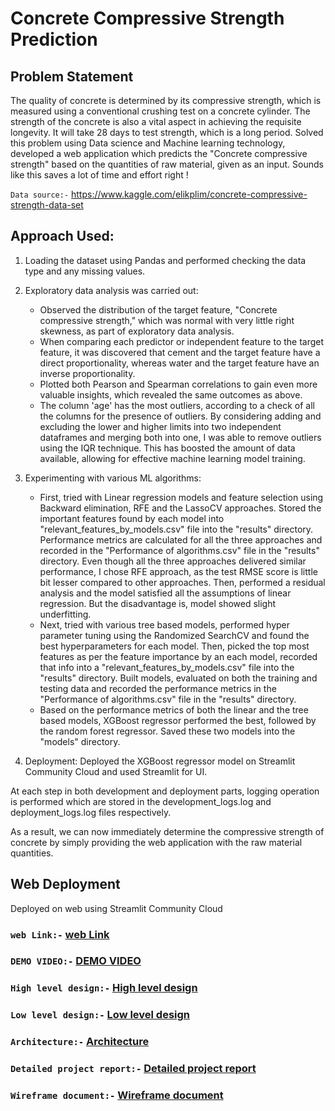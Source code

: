 # Concrete Compressive Strength Prediction


## Problem Statement
The quality of concrete is determined by its compressive strength, which is measured using a conventional crushing test on a concrete cylinder. The strength of the concrete is also a vital aspect in achieving the requisite longevity. It will take 28 days to test strength, which is a long period.
Solved this problem using Data science and Machine learning technology, developed a web application which predicts the "Concrete compressive strength" based on the quantities of raw material, given as an input. Sounds like this saves a lot of time and effort right !

`Data source:-` https://www.kaggle.com/elikplim/concrete-compressive-strength-data-set

## Approach Used:
1. Loading the dataset using Pandas and performed checking the data type and any missing values.
2. Exploratory data analysis was carried out:
    - Observed the distribution of the target feature, "Concrete compressive strength," which was normal with very little right skewness, as part of exploratory data analysis.
    - When comparing each predictor or independent feature to the target feature, it was discovered that cement and the target feature have a direct proportionality, whereas water and the target feature have an inverse proportionality.
    - Plotted both Pearson and Spearman correlations to gain even more valuable insights, which revealed the same outcomes as above.
    - The column 'age' has the most outliers, according to a check of all the columns for the presence of outliers. By considering adding and excluding the lower and higher limits into two independent dataframes and merging both into one, I was able to remove outliers using the IQR technique. This has boosted the amount of data available, allowing for effective machine learning model training. 

3. Experimenting with various ML algorithms:
    - First, tried with Linear regression models and feature selection using Backward elimination, RFE and the LassoCV approaches. Stored the important features found by each model into "relevant_features_by_models.csv" file into the "results" directory. Performance metrics are calculated for all the three approaches and recorded in the "Performance of algorithms.csv" file in the "results" directory. Even though all the three approaches delivered similar performance, I chose RFE approach, as the test RMSE score is little bit lesser compared to other approaches. Then, performed a residual analysis and the model satisfied all the assumptions of linear regression. But the disadvantage is, model showed slight underfitting.
    - Next, tried with various tree based models, performed hyper parameter tuning using the Randomized SearchCV and found the best hyperparameters for each model. Then, picked the top most features as per the feature importance by an each model, recorded that info into a "relevant_features_by_models.csv" file into the "results" directory. Built models, evaluated on both the training and testing data and recorded the performance metrics in the "Performance of algorithms.csv" file in the "results" directory.
    - Based on the performance metrics of both the linear and the tree based models, XGBoost regressor performed the best, followed by the random forest regressor. Saved these two models into the "models" directory.
4. Deployment:
    Deployed the XGBoost regressor model on Streamlit Community Cloud and used Streamlit for UI.

At each step in both development and deployment parts, logging operation is performed which are stored in the development_logs.log and deployment_logs.log files respectively. 

As a result, we can now immediately determine the compressive strength of concrete by simply providing the web application with the raw material quantities. 



## Web Deployment
Deployed on web using Streamlit Community Cloud
### `web Link:-` [web Link](https://concrete-compressive-strength-prediction-vksmadheshiya.streamlit.app/)
### `DEMO VIDEO:-` [DEMO VIDEO](https://www.youtube.com/watch?v=K5M5aGdx0HM)
### `High level design:-` [High level design](https://drive.google.com/file/d/16l4JckXy7EBOfOdDbaXzS5ZYBJEtm3Sn/view?usp=sharing)
### `Low level design:-` [Low level design](https://drive.google.com/file/d/1dTMuRAjaOe5xF-U0g0DWBY1gzp3mnJEQ/view?usp=sharing)
### `Architecture:-` [Architecture](https://drive.google.com/file/d/12gRIN5Vnpxnpx_cHI7TEJ_4RR5v2mB6j/view?usp=sharing)
### `Detailed project report:-` [Detailed project report](https://drive.google.com/file/d/1Pr77AEmsg4zP0Uqr82c_iuCGs1CK4bv2/view?usp=sharing)
### `Wireframe document:-` [Wireframe document](https://drive.google.com/file/d/1q276LxCMc_UXYAlwEqYwKBvCIquV4dKY/view?usp=sharing)
